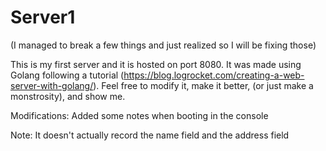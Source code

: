 # Server1

(I managed to break a few things and just realized so I will be fixing those)

This is my first server and it is hosted on port 8080. It was made using Golang following a tutorial (https://blog.logrocket.com/creating-a-web-server-with-golang/). Feel free to modify it, make it better, (or just make a monstrosity), and show me. 

Modifications:
  Added some notes when booting in the console

Note: It doesn't actually record the name field and the address field
